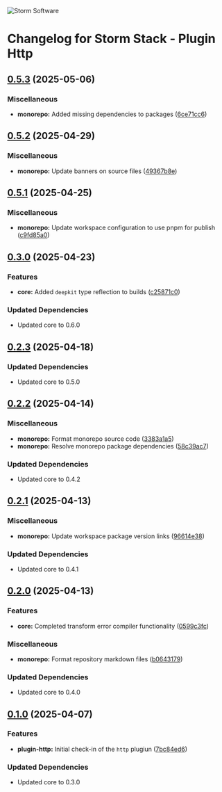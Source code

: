 ![Storm Software](https://public.storm-cdn.com/brand-banner.png)

# Changelog for Storm Stack - Plugin Http

## [0.5.3](https://github.com/storm-software/storm-stack/releases/tag/plugin-http%400.5.3) (2025-05-06)

### Miscellaneous

- **monorepo:** Added missing dependencies to packages
  ([6ce71cc6](https://github.com/storm-software/storm-stack/commit/6ce71cc6))

## [0.5.2](https://github.com/storm-software/storm-stack/releases/tag/plugin-http%400.5.2) (2025-04-29)

### Miscellaneous

- **monorepo:** Update banners on source files
  ([49367b8e](https://github.com/storm-software/storm-stack/commit/49367b8e))

## [0.5.1](https://github.com/storm-software/storm-stack/releases/tag/plugin-http%400.5.1) (2025-04-25)

### Miscellaneous

- **monorepo:** Update workspace configuration to use pnpm for publish
  ([c9fd85a0](https://github.com/storm-software/storm-stack/commit/c9fd85a0))

## [0.3.0](https://github.com/storm-software/storm-stack/releases/tag/plugin-http%400.3.0) (2025-04-23)

### Features

- **core:** Added `deepkit` type reflection to builds
  ([c25871c0](https://github.com/storm-software/storm-stack/commit/c25871c0))

### Updated Dependencies

- Updated core to 0.6.0

## [0.2.3](https://github.com/storm-software/storm-stack/releases/tag/plugin-http%400.2.3) (2025-04-18)

### Updated Dependencies

- Updated core to 0.5.0

## [0.2.2](https://github.com/storm-software/storm-stack/releases/tag/plugin-http%400.2.2) (2025-04-14)

### Miscellaneous

- **monorepo:** Format monorepo source code
  ([3383a1a5](https://github.com/storm-software/storm-stack/commit/3383a1a5))
- **monorepo:** Resolve monorepo package dependencies
  ([58c39ac7](https://github.com/storm-software/storm-stack/commit/58c39ac7))

### Updated Dependencies

- Updated core to 0.4.2

## [0.2.1](https://github.com/storm-software/storm-stack/releases/tag/plugin-http%400.2.1) (2025-04-13)

### Miscellaneous

- **monorepo:** Update workspace package version links
  ([96614e38](https://github.com/storm-software/storm-stack/commit/96614e38))

### Updated Dependencies

- Updated core to 0.4.1

## [0.2.0](https://github.com/storm-software/storm-stack/releases/tag/plugin-http%400.2.0) (2025-04-13)

### Features

- **core:** Completed transform error compiler functionality
  ([0599c3fc](https://github.com/storm-software/storm-stack/commit/0599c3fc))

### Miscellaneous

- **monorepo:** Format repository markdown files
  ([b0643179](https://github.com/storm-software/storm-stack/commit/b0643179))

### Updated Dependencies

- Updated core to 0.4.0

## [0.1.0](https://github.com/storm-software/storm-stack/releases/tag/plugin-http%400.1.0) (2025-04-07)

### Features

- **plugin-http:** Initial check-in of the `http` plugiun
  ([7bc84ed6](https://github.com/storm-software/storm-stack/commit/7bc84ed6))

### Updated Dependencies

- Updated core to 0.3.0
